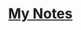 # [My Notes](https://grey-offer-8f9.notion.site/45f6537ea2264ff8bd077faa6263eeb0?v=c298eb3c7c68443b9e3b28ec9d4b5612&pvs=74)